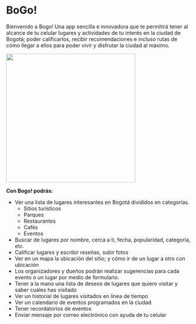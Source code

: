# BoGo!
Bienvenido a Bogo! Una app sencilla e innovadora que te permitirá tener al alcance de tu celular lugares y actividades de tu interés en la ciudad de Bogotá; poder calificarlos, recibir recomendaciones e incluso rutas de cómo llegar a ellos para poder vivir y disfrutar la ciudad al máximo.

<p>
  <img width="350vw" height="auto" src="https://i.imgur.com/cVh5KZZ.jpg">
</p>

**Con Bogo! podrás:**
- Ver una lista de lugares interesantes en Bogotá divididos en categorías.
  - Sitios turísticos
  - Parques
  - Restaurantes
  - Cafés
  - Eventos
- Buscar de lugares por nombre, cerca a ti, fecha, popularidad, categoría, etc.
- Calificar lugares y escribir reseñas, subir fotos
- Ver en un mapa la ubicación del sitio; y cómo ir de un lugar a otro con ubicación
- Los organizadores y dueños podrán realizar sugerencias para cada evento o un lugar por medio de formulario.
- Tener a la mano una lista de deseos de lugares que quiero visitar y saber cuáles has visitado
- Ver un historial de lugares visitados en línea de tiempo
- Ver un calendario de eventos programados en la ciudad
- Tener recordatorios de eventos
- Enviar mensaje por correo electrónico con ayuda de tu celular
